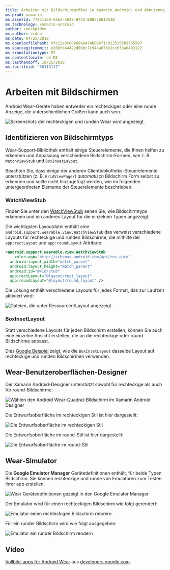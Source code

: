 ```yaml
---
title: Arbeiten mit Bildschirmgrößen in Xamarin.Android- und Abnutzung des Betriebssystems
ms.prod: xamarin
ms.assetid: 77831169-C663-4D42-B742-B8B556B1DA4B
ms.technology: xamarin-android
author: conceptdev
ms.author: crdun
ms.date: 04/25/2018
ms.openlocfilehash: 9fc22a3c08b60a8474b006f1c9225155b9705507
ms.sourcegitcommit: e268fd44422d0bbc7c944a678e2cc633a0493122
ms.translationtype: MT
ms.contentlocale: de-DE
ms.lasthandoff: 10/25/2018
ms.locfileid: "50113117"
---
```

# <a name="working-with-screen-sizes"></a>Arbeiten mit Bildschirmen

Android Wear-Geräte haben entweder ein rechteckiges oder eine runde Anzeige, die unterschiedlichen Größen kann auch sein.

![Screenshots der rechteckigen und runden Wear wird angezeigt.](screen-sizes-images/moyeu-wear.png)

## <a name="identifying-screen-type"></a>Identifizieren von Bildschirmtyps

Wear-Support-Bibliothek enthält einige Steuerelemente, die Ihnen helfen zu erkennen und Anpassung verschiedene Bildschirm-Formen, wie z. B. `WatchViewStub` und `BoxInsetLayout`.

Beachten Sie, dass einige der anderen Clientbibliotheks-Steuerelemente unterstützen (z. B. `GridViewPager`) *automatisch* Bildschirm Form selbst zu erkennen und sollte nicht hinzugefügt werden, wie im folgenden untergeordneten Elemente der Steuerelemente beschrieben.

### <a name="watchviewstub"></a>WatchViewStub

Finden Sie unter den [WatchViewStub](https://developer.xamarin.com/samples/WatchViewStub/) sehen Sie, wie Bildschirmtyps erkennen und ein anderes Layout für die einzelnen Typen angezeigt.

Die wichtigsten Layoutdatei enthält eine `android.support.wearable.view.WatchViewStub` das verweist verschiedene Layouts für rechteckige und runden Bildschirme, die mithilfe der `app:rectLayout` und `app:roundLayout` Attribute:

```xml
<android.support.wearable.view.WatchViewStub
    xmlns:app="http://schemas.android.com/apk/res-auto"
  android:layout_width="match_parent"
  android:layout_height="match_parent"
  android:id="@+id/stub"
  app:rectLayout="@layout/rect_layout"
  app:roundLayout="@layout/round_layout" />
```

Die Lösung enthält verschiedene Layouts für jedes Format, das zur Laufzeit aktiviert wird:

![Dateien, die unter Ressourcen/Layout angezeigt](screen-sizes-images/solution.png)


### <a name="boxinsetlayout"></a>BoxInsetLayout

Statt verschiedene Layouts für jeden Bildschirm erstellen, können Sie auch eine einzelne Ansicht erstellen, die an die rechteckige oder round Bildschirme anpasst.

Dies [Google Beispiel](https://developer.android.com/training/wearables/ui/layouts.html#same-layout) zeigt, wie die `BoxInsetLayout` dasselbe Layout auf rechteckige und runden Bildschirmen verwenden.


## <a name="wear-ui-designer"></a>Wear-Benutzeroberflächen-Designer

Der Xamarin Android-Designer unterstützt sowohl für rechteckige als auch für round-Bildschirme:

![Wählen den Android Wear-Quadrat-Bildschirm im Xamarin Android Designer](screen-sizes-images/design-screen-type.png)

Die Entwurfsoberfläche im rechteckigen Stil ist hier dargestellt:

![Die Entwurfsoberfläche im rechteckigen Stil](screen-sizes-images/design-rect.png) 

Die Entwurfsoberfläche im round-Stil ist hier dargestellt:

![Die Entwurfsoberfläche im round-Stil](screen-sizes-images/design-round.png)


## <a name="wear-simulator"></a>Wear-Simulator

Die **Google Emulator Manager** Gerätedefinitionen enthält, für beide Typen Bildschirm. Sie können rechteckige und runde von Emulatoren zum Testen Ihrer app erstellen.

![Wear Gerätedefinitionen gezeigt in den Google Emulator Manager](screen-sizes-images/emulator-devices.png)

Der Emulator wird für einen rechteckigen Bildschirm wie folgt gerendert:

![Emulator einen rechteckigen Bildschirm rendern](screen-sizes-images/recipe-2.png) 

Für ein runder Bildschirm wird wie folgt ausgegeben:

![Emulator ein runder Bildschirm rendern](screen-sizes-images/recipe-2-round.png)

## <a name="video"></a>Video

[Vollbild-apps für Android Wear](https://www.youtube.com/watch?v=naf_WbtFAlY) aus [developers.google.com](https://www.youtube.com/channel/UC_x5XG1OV2P6uZZ5FSM9Ttw).

